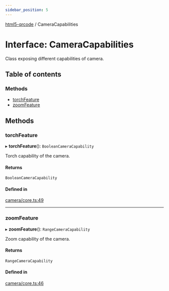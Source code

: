 ```yaml
---
sidebar_position: 5
---
```


[html5-qrcode](../) / CameraCapabilities

# Interface: CameraCapabilities

Class exposing different capabilities of camera.

## Table of contents

### Methods

- [torchFeature](CameraCapabilities.md#torchfeature)
- [zoomFeature](CameraCapabilities.md#zoomfeature)

## Methods

### torchFeature

▸ **torchFeature**(): `BooleanCameraCapability`

Torch capability of the camera.

#### Returns

`BooleanCameraCapability`

#### Defined in

[camera/core.ts:49](https://github.com/mebjas/html5-qrcode/blob/600717e/src/camera/core.ts#L49)

___

### zoomFeature

▸ **zoomFeature**(): `RangeCameraCapability`

Zoom capability of the camera.

#### Returns

`RangeCameraCapability`

#### Defined in

[camera/core.ts:46](https://github.com/mebjas/html5-qrcode/blob/600717e/src/camera/core.ts#L46)
